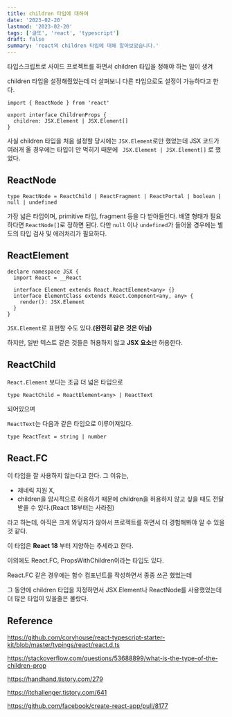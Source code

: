 ```yaml
---
title: children 타입에 대하여
date: '2023-02-20'
lastmod: '2023-02-20'
tags: ['글또', 'react', 'typescript']
draft: false
summary: 'react의 children 타입에 대해 알아보았습니다.'
---
```


타입스크립트로 사이드 프로젝트를 하면서 children 타입을 정해야 하는 일이 생겨

children 타입을 설정해줬었는데 더 살펴보니 다른 타입으로도 설정이 가능하다고 한다.

```tsx
import { ReactNode } from 'react'

export interface ChildrenProps {
  children: JSX.Element | JSX.Element[]
}
```

사실 children 타입을 처음 설정할 당시에는 `JSX.Element`로만 했었는데 JSX 코드가 여러개 올 경우에는 타입이 안 먹히기 때문에 ` JSX.Element | JSX.Element[]` 로 했었다.

## ReactNode

```tsx
type ReactNode = ReactChild | ReactFragment | ReactPortal | boolean | null | undefined
```

가장 넓은 타입이며, primitive 타입, fragment 등을 다 받아들인다. 배열 형태가 필요하다면 `ReactNode[]`로 정하면 된다.
다만 `null` 이나 `undefined`가 들어올 경우에는 별도의 타입 검사 및 에러처리가 필요하다.

## ReactElement

```tsx
declare namespace JSX {
  import React = __React

  interface Element extends React.ReactElement<any> {}
  interface ElementClass extends React.Component<any, any> {
    render(): JSX.Element
  }
}
```

`JSX.Element`로 표현할 수도 있다.**(완전히 같은 것은 아님)**

하지만, 일반 텍스트 같은 것들은 허용하지 않고 **JSX 요소**만 허용한다.

## ReactChild

`React.Element` 보다는 조금 더 넓은 타입으로

```tsx
type ReactChild = ReactElement<any> | ReactText
```

되어있으며

`ReactText`는 다음과 같은 타입으로 이루어져있다.

```tsx
type ReactText = string | number
```

## React.FC

이 타입을 잘 사용하지 않는다고 한다. 그 이유는,

- 제네릭 지원 X,
- children을 암시적으로 허용하기 때문에 children을 허용하지 않고 싶을 때도 전달받을 수 있다.(React 18부터는 사라짐)

라고 하는데, 아직은 크게 와닿지가 않아서 프로젝트를 하면서 더 경험해봐야 알 수 있을 것 같다.

이 타입은 **React 18** 부터 지양하는 추세라고 한다.

이외에도 React.FC, PropsWithChildren이라는 타입도 있다.

React.FC 같은 경우에는 함수 컴포넌트를 작성하면서 종종 쓰곤 했었는데

그 동안에 children 타입을 지정하면서 JSX.Element나 ReactNode를 사용했었는데 더 많은 타입이 있을줄은 몰랐다.

## Reference

https://github.com/coryhouse/react-typescript-starter-kit/blob/master/typings/react/react.d.ts

https://stackoverflow.com/questions/53688899/what-is-the-type-of-the-children-prop

https://handhand.tistory.com/279

https://itchallenger.tistory.com/641

https://github.com/facebook/create-react-app/pull/8177
